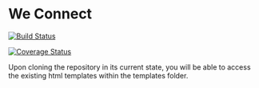 # We Connect

[![Build Status](https://travis-ci.org/Bamiji/we-connect.svg?branch=develop)](https://travis-ci.org/Bamiji/we-connect)

[![Coverage Status](https://coveralls.io/repos/github/Bamiji/we-connect/badge.svg?branch=develop)](https://coveralls.io/github/Bamiji/we-connect?branch=develop)

Upon cloning the repository in its current state, you will be able to access the existing html templates within the templates folder.
